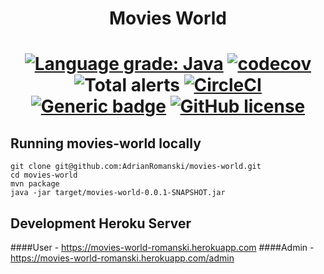 # <div align="center"> Movies World </div>
# <div align="center">[![Language grade: Java](https://img.shields.io/lgtm/grade/java/g/AdrianRomanski/movies-world.svg?logo=lgtm&logoWidth=18)](https://lgtm.com/projects/g/AdrianRomanski/movies-world/context:java)  [![codecov](https://codecov.io/gh/AdrianRomanski/movies-world/branch/master/graph/badge.svg)](https://codecov.io/gh/AdrianRomanski/movies-world) ![Total alerts](https://img.shields.io/lgtm/alerts/g/AdrianRomanski/movies-world.svg?logo=lgtm&logoWidth=18) [![CircleCI](https://circleci.com/gh/AdrianRomanski/movies-world.svg?style=shield)](https://circleci.com/gh/AdrianRomanski/movies-world) [![Generic badge](https://img.shields.io/badge/Status-Progress-<COLOR>.svg)](https://shields.io/) [![GitHub license](https://img.shields.io/github/license/Naereen/StrapDown.js.svg)](https://github.com/Naereen/StrapDown.js/blob/master/LICENSE) </div>

## <div align="left"> Running movies-world locally </div>

    git clone git@github.com:AdrianRomanski/movies-world.git
    cd movies-world
    mvn package
    java -jar target/movies-world-0.0.1-SNAPSHOT.jar
    
## <div align="left"> Development Heroku Server </div>

####User - https://movies-world-romanski.herokuapp.com
####Admin - https://movies-world-romanski.herokuapp.com/admin